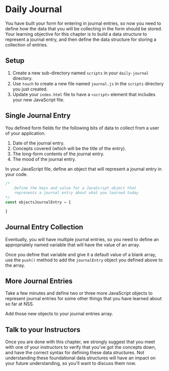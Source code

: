 # Daily Journal

You have built your form for entering in journal entries, so now you need to define how the data that you will be collecting in the form should be stored. Your learning objective for this chapter is to build a data structure to represent a journal entry, and then define the data structure for storing a collection of entries.

## Setup

1. Create a new sub-directory named `scripts` in your `daily-journal` directory.
1. Use `touch` to create a new file named `journal.js` in the `scripts` directory you just created.
1. Update your `index.html` file to have a `<script>` element that includes your new JavaScript file.

## Single Journal Entry

You defined form fields for the following bits of data to collect from a user of your application.

1. Date of the journal entry.
1. Concepts covered (which will be the title of the entry).
1. The long-form contents of the journal entry.
1. The mood of the journal entry.

In your JavaScript file, define an object that will represent a journal entry in your code.

```js
/*
    Define the keys and value for a JavaScript object that
    represents a journal entry about what you learned today
*/
const objectsJournalEntry = {

}
```

## Journal Entry Collection

Eventually, you will have multiple journal entries, so you need to define an appropriately named variable that will have the value of an array.

Once you define that variable and give it a default value of a blank array, use the `push()` method to add the `journalEntry` object you defined above to the array.

## More Journal Entries

Take a few minutes and define two or three more JavaScript objects to represent journal entries for some other things that you have learned about so far at NSS.

Add those new objects to your journal entries array.

## Talk to your Instructors

Once you are done with this chapter, we strongly suggest that you meet with one of your instructors to verify that you've got the concepts down, and have the correct syntax for defining these data structures. Not understanding these foundational data structures will have an impact on your future understanding, so you'll want to discuss them now.
